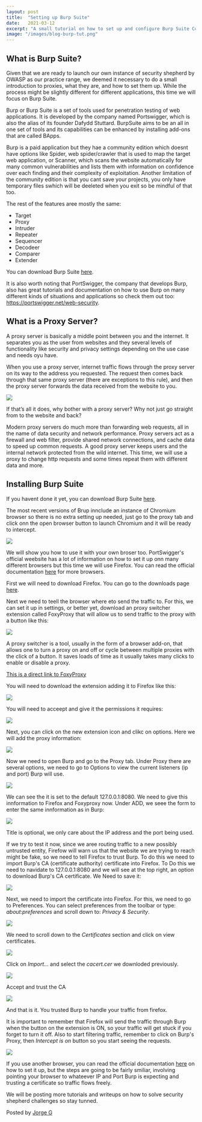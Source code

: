 ```yaml
---
layout: post
title:  "Setting up Burp Suite"
date:   2021-03-12
excerpt: "A small tutorial on how to set up and configure Burp Suite Community Edition a proxy tool."
image: "/images/blog-burp-tut.png"
---
```



<h2>What is Burp Suite?</h2>

Given that we are ready to launch our own instance of security shepherd by OWASP as our practice range, we deemed it necessary  to do a small introduction to proxies, what they are, and how to set them up.
While the process might be slightly different for different applications, this time we will focus on Burp Suite.

Burp or Burp Suite is a set of tools used for penetration testing of web applications. It is developed by the company named Portswigger, which is also the alias of its founder Dafydd Stuttard. BurpSuite aims to be an all in one set of tools and its capabilities can be enhanced by installing add-ons that are called BApps. 

Burp is a paid application but they hae a community edition which doesnt have options like Spider, web spider/crawler that is used to map the target web application, or Scanner, which scans the website automatically for many common vulnerabilities and lists them with information on confidence over each finding and their complexity of exploitation. Another limitation of the community edition is that you cant save your projects, you only have temporary files swhich will be deeleted when you exit so be mindful of that too.

The rest of the features aree mostly the same:
<ul>
<li>Target</li>
<li>Proxy</li>
<li>Intruder</li>
<li>Repeater</li>
<li>Sequencer</li>
<li>Decodeer</li>
<li>Comparer</li>
<li>Extender</li>
</ul>


You can download Burp Suite <a href="https://portsswigger.net"> here</a>.

It is also worth noting that PortSwigger, the company that develops Burp, also has great tutorials and documentation on how to use Burp on many different kinds of situations and applications so check them out too: <a href="https://portswigger.net/web-security"> https://portswigger.net/web-security</a>.


<h2>What is a Proxy Server?</h2>



A proxy server is basically a middle point between you and the internet. It separates you as the user from websites and they several levels of functionality like security and privacy settings depending on the use case and needs oyu have.

When you use a proxy server, internet traffic flows through the proxy server on its way to the address you requested. The request then comes back through that same proxy server (there are exceptions to this rule), and then the proxy server forwards the data received from the website to you.

<div class="image main">
	<img src="/images/blog-burp-tut-1.png">
</div>

If that’s all it does, why bother with a proxy server? Why not just go straight from to the website and back?

Modern proxy servers do much more than forwarding web requests, all in the name of data security and network performance. Proxy servers act as a firewall and web filter, provide shared network connections, and cache data to speed up common requests. A good proxy server keeps users and the internal network protected from the wild internet. This time, we will use a proxy to change http requests and some times repeat them with different data and more.

<h2>Installing Burp Suite</h2>

If you havent done it yet, you can download Burp Suite <a href="https://portsswigger.net"> here</a>.

The most recent versions of Brup innclude an instance of Chromium browser so there is no extra setting up needed, just go to the proxy tab and click onn the open browser button to launch Chromium and it will be ready to intercept.

<div class="image main">
	<img src="/images/blog-burp-tut-2.png">
</div>


We will show you how to use it with your own broser too.
PortSwigger's official weebsite has a lot of information on how to set it up onn many different browsers but this time we will use Firefox. 
You can read the official documentation <a href="https://portswigger.net/burp/documentation/desktop/getting-started/proxy-setup">here</a> for more browsers.

First we will need to download Firefox. You can go to the downloads page <a href="https://www.mozilla.org/en-US/firefox/download/thanks/"> here</a>.

Next we need to teell the browser where eto send the traffic to. For this, we can set it up in settings, or better yet, download an proxy switcher extension called FoxyProxy that will allow us to send traffic to the proxy with a button like this:


<div class="image main">
	<img src="/images/blog-burp-tut-3.png">
</div>

A proxy switcher is a tool, usually in the form of a browser add-on, that allows one to turn a proxy on and off or cycle between multiple proxies with the click of a button. It saves loads of time as it usually takes many clicks to enable or disable a proxy.

<a href="https://addons.mozilla.org/en-US/firefox/addon/foxyproxy-basic/">This is a direct link to FoxyProxy</a>

You will need to download the extension adding it to Firefox like this:

<div class="image main">
	<img src="/images/blog-burp-tut-4.png">
</div>

You will need to acceept and give it the permissions it requires:

<div class="image main">
	<img src="/images/blog-burp-tut-5.png">
</div>

Next, you can click on the new extension icon and clikc on options. Here we will add the proxy information:

<div class="image main">
	<img src="/images/blog-burp-tut-6.png">
</div>


Now we need to open Burp and go to the Proxy tab. Under Proxy there are several options, we need to go to Options to view the current listeners (ip and port) Burp will use.


<div class="image main">
	<img src="/images/blog-burp-tut-7.png">
</div>

We can see the it is set to the default 127.0.0.1:8080.
We need to give this innformation to Firefox and Foxyproxy now. Under ADD, we seee the form to enter the same innformation as in Burp:

<div class="image main">
	<img src="/images/blog-burp-tut-8.png">
</div>

Title is optional, we only care about the IP address and the port being used.

If we try to test it now, since we aree routing traffic to a new possibly untrusted entity, Firefow will warn us that the website we are trying to reach might be fake, so we need to tell Firefox to trust Burp.
To do this we need to import Burp's CA (certificate authority) certificate into Firefox.
To Do this we need to navidate to 127.0.0.1:8080 and we will see at the top right, an option to download Burp's CA certificate.
We Need to save it:

<div class="image main">
	<img src="/images/blog-burp-tut-9.png">
</div>

Next, we need to import the certificate into Firefox. For this, we need to go to Preferences. You can select preferences from the toolbar or type: <em>about:preferences</em> and scroll down to: <em> Privacy & Security</em>.

<div class="image main">
	<img src="/images/blog-burp-tut-10.png">
</div>

We need to scroll down to the <em>Certificates</em> section and click on view certificates. 

<div class="image main">
	<img src="/images/blog-burp-tut-11.png">
</div>

Click on <em>Import...</em> and select the <em>cacert.cer</em> we downloded previously.

<div class="image main">
	<img src="/images/blog-burp-tut-12.png">
</div>

Accept and trust the CA

<div class="image main">
	<img src="/images/blog-burp-tut-13.png">
</div>


And that is it. You trusted Burp to handle your traffic from firefox. 

It is important to remember that Firefox will send the traffic through Burp when the button on the extension is ON, so your traffic will get stuck if you forget to turn it off.
Also to start filtering traffic, remember to click on Burp's Proxy, then <em>Intercept is on</em> button so you start seeing the requests.

<div class="image main">
	<img src="/images/blog-burp-tut-14.png">
</div>

If you use another browser, you can read the official documentation <a href="https://portswigger.net/burp/documentation/desktop/getting-started/proxy-setup">here</a> on how to set it up, but the steps are going to be fairly smiliar, involving pointing your browser to whateever IP and Port Burp is expecting and trusting a certificate so traffic flows freely.


We will be posting more tutorials and writeups on how to solve security shepherd challenges so stay tunned.






Posted by <a href="https://github.com/kawa5604" target="_blank">Jorge G</a> 

